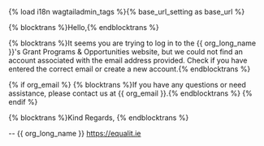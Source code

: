 {% load i18n wagtailadmin_tags %}{% base_url_setting as base_url %}

{% blocktrans %}Hello,{% endblocktrans %}

{% blocktrans %}It seems you are trying to log in to the {{ org_long_name }}'s Grant Programs & Opportunities website, but we could not find an account associated with the email address provided. Check if you have entered the correct email or create a new account.{% endblocktrans %}

{% if org_email %}
{% blocktrans %}If you have any questions or need assistance, please contact us at {{ org_email }}.{% endblocktrans %}
{% endif %}

{% blocktrans %}Kind Regards,
{% endblocktrans %}

--
{{ org_long_name }}
https://equalit.ie
